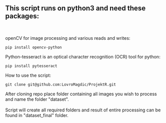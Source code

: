 ## This script runs on python3 and need these packages:<br />
<br />

openCV for image processing and various reads and writes:
```
pip install opencv-python
```
Python-tesseract is an optical character recognition (OCR) tool for python:
```
pip install pytesseract
```

How to use the script:

```
git clone git@github.com:LovroMagdic/ProjektR.git
```

After cloning repo place folder containing all images you wish to process and name the folder "dataset".<br />
<br />
Script will create all required folders and result of entire processing can be found in "dataset_final" folder.
